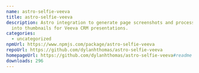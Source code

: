 ```yaml
---
name: astro-selfie-veeva
title: astro-selfie-veeva
description: Astro integration to generate page screenshots and process them
  into thumbnails for Veeva CRM presentations.
categories:
  - uncategorized
npmUrl: https://www.npmjs.com/package/astro-selfie-veeva
repoUrl: https://github.com/dylanhthomas/astro-selfie-veeva
homepageUrl: https://github.com/dylanhthomas/astro-selfie-veeva#readme
downloads: 296
---
```


